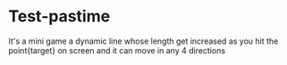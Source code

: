 # Test-pastime
It's a mini game a dynamic line whose length get increased as you hit the point{target} on screen and it can move in any 4 directions

